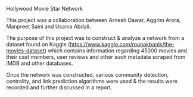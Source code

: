 Hollywood Movie Star Network

This project was a collaboration between Arnesh Dawar, Aggrim Arora, Manpreet Saini and Usama Abdali.

The purpose of this project was to construct & analyze a network from a dataset found on Kaggle (https://www.kaggle.com/rounakbanik/the-movies-dataset) which contains information regarding 45000 movies and their cast members, user reviews and other such metadata scraped from IMDB and other databases.

Once the network was constructed, various community detection, centrality, and link prediction algorithms were used & the results were recorded and further discussed in a report.
